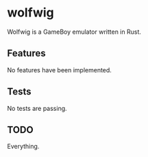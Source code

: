 # wolfwig

Wolfwig is a GameBoy emulator written in Rust.

## Features

No features have been implemented.

## Tests

No tests are passing.

## TODO

Everything.
